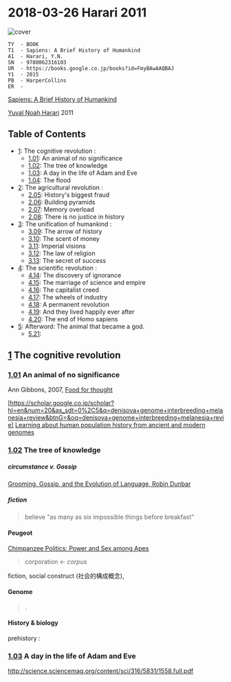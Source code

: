<!--
@Author: shumez
@Date:   2018-03-26 17:57:79
@Project: Chaier
@Filename: 180326_harari_2014.md
@Last modified by:   shumez
@Last modified time: 2018-03-27 13:25:69
-->


2018-03-26 Harari 2011
======================

![cover](https://books.google.co.jp/books/content?id=FmyBAwAAQBAJ&printsec=frontcover&img=1&zoom=1&edge=curl&imgtk=AFLRE72xXKD_Sd4GF4Ft2rHwKXUdYwTQ40pZ0kH4AWIo0_KUkt3yw0VHFN7NC97hMDSlOvHgaLfdwdVrRIPK1heZEeLiQdgJb5SmzVtv0e78chTU7Rsx40rOXycClLrmN5MWxY4s99JC)

```
TY  - BOOK
T1  - Sapiens: A Brief History of Humankind
A1  - Harari, Y.N.
SN  - 9780062316103
UR  - https://books.google.co.jp/books?id=FmyBAwAAQBAJ
Y1  - 2015
PB  - HarperCollins
ER  -
```

[Sapiens: A Brief History of Humankind]

[Yuval Noah Harari] 2011

Table of Contents
-----------------

- [1]: The cognitive revolution :
    - [1.01]: An animal of no significance
    - [1.02]: The tree of knowledge
    - [1.03]: A day in the life of Adam and Eve
    - [1.04]: The flood
- [2]: The agricultural revolution :
    - [2.05]: History's biggest fraud
    - [2.06]: Building pyramids
    - [2.07]: Memory overload
    - [2.08]: There is no justice in history
- [3]: The unification of humankind :
    - [3.09]: The arrow of history
    - [3.10]: The scent of money
    - [3.11]: Imperial visions
    - [3.12]: The law of religion
    - [3.13]: The secret of success
- [4]: The scientific revolution :
    - [4.14]: The discovery of ignorance
    - [4.15]: The marriage of science and empire
    - [4.16]: The capitalist creed
    - [4.17]: The wheels of industry
    - [4.18]: A permanent revolution
    - [4.19]: And they lived happily ever after
    - [4.20]: The end of Homo sapiens
- [5]: Afterword: The animal that became a god.
    - [5.21]:



## [1] The cognitive revolution
<span id="1"></span>

### [1.01] An animal of no significance
<span id="1.1"></span>

Ann Gibbons, 2007, [Food for thought]

[https://scholar.google.co.jp/scholar?hl=en&num=20&as_sdt=0%2C5&q=denisova+genome+interbreeding+melanesia+review&btnG=&oq=denisova+genome+interbreeding+melanesia+revie]
[Learning about human population history from ancient and modern genomes]


### [1.02] The tree of knowledge

##### circumstance v. Gossip

[Grooming, Gossip, and the Evolution of Language, Robin Dunbar]

##### fiction

> believe "as many as six impossible things before breakfast"


#### Peugeot

[Chimpanzee Politics: Power and Sex among Apes]

> corporation <- *corpus*

fiction, social construct (社会的構成概念),


#### Genome

> .


#### History & biology

prehistory
:


### [1.03] A day in the life of Adam and Eve











[1]: #1
[1.01]: #1.01
[Sapiens: A Brief History of Humankind]: http://www.ynharari.com/book/sapiens/
[Yuval Noah Harari]: http://www.ynharari.com

[Food for thought]: http://science.sciencemag.org/content/316/5831/1558
http://science.sciencemag.org/content/sci/316/5831/1558.full.pdf

[Learning about human population history from ancient and modern genomes]: https://www.nature.com/articles/nrg3029


[1.02]: #1.02
[Grooming, Gossip, and the Evolution of Language, Robin Dunbar]: http://www.hup.harvard.edu/catalog.php?isbn=9780674363366

[Chimpanzee Politics: Power and Sex among Apes]: https://www.amazon.com/Chimpanzee-Politics-Power-among-Apes/dp/0801886562

[1.03]: #1.03
[1.04]: #1.04

[2]: #2
[2.05]: #2.05
[2.06]: #2.06
[2.07]: #2.07
[2.08]: #2.08

[3]: #3
[3.09]: #3.09
[3.10]: #3.10
[3.11]: #3.11
[3.12]: #3.12
[3.13]: #3.13

[4]: #4
[4.14]: #4.14
[4.15]: #4.15
[4.16]: #4.16
[4.17]: #4.17
[4.18]: #4.18
[4.19]: #4.19
[4.20]: #4.20

[5]: #5
[5.21]: #5.21
